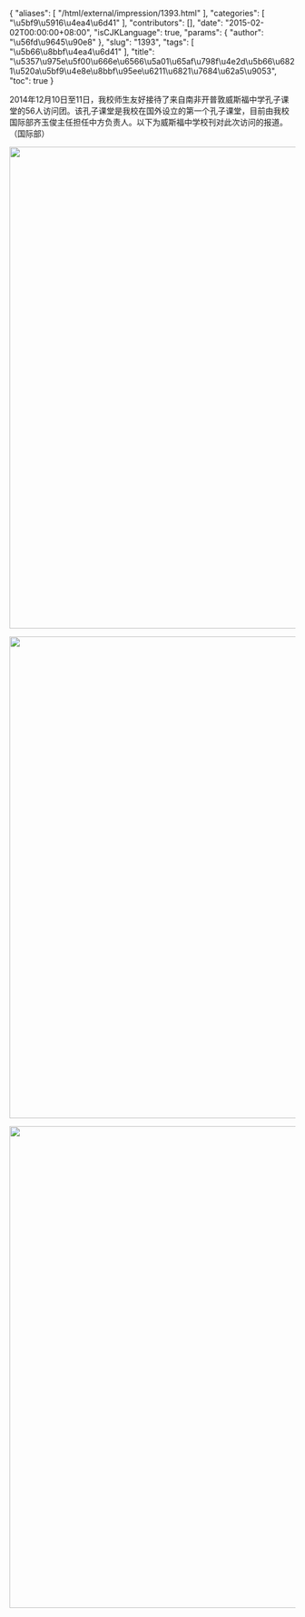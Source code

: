 {
    "aliases": [
        "/html/external/impression/1393.html"
    ],
    "categories": [
        "\u5bf9\u5916\u4ea4\u6d41"
    ],
    "contributors": [],
    "date": "2015-02-02T00:00:00+08:00",
    "isCJKLanguage": true,
    "params": {
        "author": "\u56fd\u9645\u90e8"
    },
    "slug": "1393",
    "tags": [
        "\u5b66\u8bbf\u4ea4\u6d41"
    ],
    "title": "\u5357\u975e\u5f00\u666e\u6566\u5a01\u65af\u798f\u4e2d\u5b66\u6821\u520a\u5bf9\u4e8e\u8bbf\u95ee\u6211\u6821\u7684\u62a5\u9053",
    "toc": true
}

2014年12月10日至11日，我校师生友好接待了来自南非开普敦威斯福中学孔子课堂的56人访问团。该孔子课堂是我校在国外设立的第一个孔子课堂，目前由我校国际部齐玉俊主任担任中方负责人。以下为威斯福中学校刊对此次访问的报道。（国际部）





<img
    src="https://cdn.tfls.online/mirror/full/939e545eae0b78ea4fb8708890d8c19c2ceba8e0.jpg"
    style="display:block;margin-left:auto;margin-right:auto;"
    decoding="async"
    fetchpriority="auto"
    loading="lazy"
    height="848"
    width="600"
/>





<img
    src="https://cdn.tfls.online/mirror/full/504826eac7d2cc03a5ffdd28604c42e2a0060dc2.jpg"
    style="display:block;margin-left:auto;margin-right:auto;"
    decoding="async"
    fetchpriority="auto"
    loading="lazy"
    height="848"
    width="600"
/>





<img
    src="https://cdn.tfls.online/mirror/full/0b6984e1f96eb7a13f2b39c4b447f79281cb3df2.jpg"
    style="display:block;margin-left:auto;margin-right:auto;"
    decoding="async"
    fetchpriority="auto"
    loading="lazy"
    height="848"
    width="600"
/>


